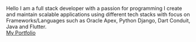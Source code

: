 Hello
I am a full stack developer with a passion for programming
I create and maintain scalable applications using different tech stacks with focus on Frameworks/Languages such as Oracle Apex, Python Django, Dart Conduit, Java and Flutter.<br>
<a href="http://django-env.eba-3sncfhyg.us-west-2.elasticbeanstalk.com/">My Portfolio</a>
